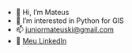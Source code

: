 - 👋 Hi, I’m Mateus
- 👀 I’m interested in Python for GIS 
- 📫 juniormateuski@gmail.com
- 🔗 [Meu LinkedIn](https://www.linkedin.com/in/mateus-de-souza-junior-29a230160/)
